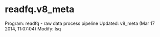 # readfq.v8_meta
Program: readfq - raw data process pipeline
Updated: v8_meta (Mar 17 2014, 11:07:04)
Modify: lsq

